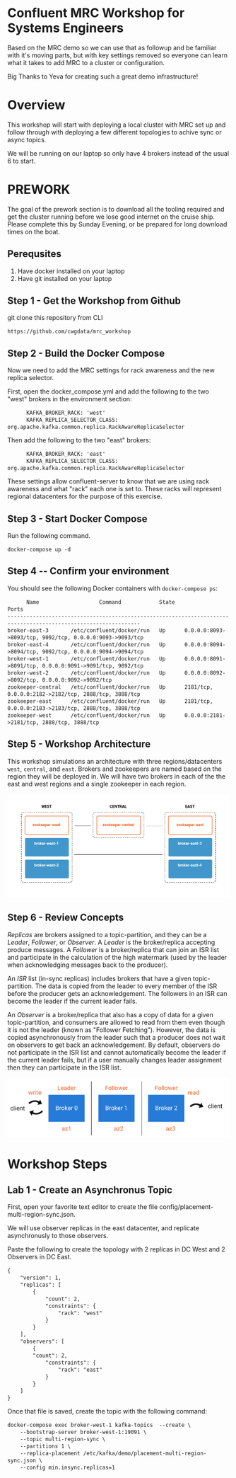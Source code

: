# Confluent MRC Workshop for Systems Engineers

Based on the MRC demo so we can use that as followup and be familiar with it's moving parts, but with key settings removed so everyone can learn what it takes to add MRC to a cluster or configuration.

Big Thanks to Yeva for creating such a great demo infrastructure!

# Overview

This workshop will start with deploying a local cluster with MRC set up and follow through with deploying a few different topologies to achive sync or async topics.

We will be running on our laptop so only have 4 brokers instead of the usual 6 to start.



# PREWORK

The goal of the prework section is to download all the tooling required and get the cluster running before we lose good internet on the cruise ship. Please complete this by Sunday Evening, or be prepared for long download times on the boat.

## Perequsites

1) Have docker installed on your laptop
2) Have git installed on your laptop

## Step 1 - Get the Workshop from Github

git clone this repository from CLI

```
https://github.com/cwgdata/mrc_workshop
```

## Step 2 - Build the Docker Compose

Now we need to add the MRC settings for rack awareness and the new replica selector.

First, open the docker_compose.yml and add the following to the two "west" brokers in the environment section:

```
      KAFKA_BROKER_RACK: 'west'
      KAFKA_REPLICA_SELECTOR_CLASS: org.apache.kafka.common.replica.RackAwareReplicaSelector
```

Then add the following to the two "east" brokers:

```
      KAFKA_BROKER_RACK: 'east'
      KAFKA_REPLICA_SELECTOR_CLASS: org.apache.kafka.common.replica.RackAwareReplicaSelector
```

These settings allow confluent-server to know that we are using rack awareness and what "rack" each one is set to. These racks will represent regional datacenters for the purpose of this exercise.


## Step 3 - Start Docker Compose

Run the following command.

```
docker-compose up -d
```

## Step 4 -- Confirm  your environment

You should see the following Docker containers with `docker-compose ps`:

```
      Name                   Command            State                            Ports                          
----------------------------------------------------------------------------------------------------------------
broker-east-3       /etc/confluent/docker/run   Up      0.0.0.0:8093->8093/tcp, 9092/tcp, 0.0.0.0:9093->9093/tcp
broker-east-4       /etc/confluent/docker/run   Up      0.0.0.0:8094->8094/tcp, 9092/tcp, 0.0.0.0:9094->9094/tcp
broker-west-1       /etc/confluent/docker/run   Up      0.0.0.0:8091->8091/tcp, 0.0.0.0:9091->9091/tcp, 9092/tcp
broker-west-2       /etc/confluent/docker/run   Up      0.0.0.0:8092->8092/tcp, 0.0.0.0:9092->9092/tcp          
zookeeper-central   /etc/confluent/docker/run   Up      2181/tcp, 0.0.0.0:2182->2182/tcp, 2888/tcp, 3888/tcp    
zookeeper-east      /etc/confluent/docker/run   Up      2181/tcp, 0.0.0.0:2183->2183/tcp, 2888/tcp, 3888/tcp    
zookeeper-west      /etc/confluent/docker/run   Up      0.0.0.0:2181->2181/tcp, 2888/tcp, 3888/tcp 
```

## Step 5 - Workshop Architecture

This workshop simulations an architecture with three regions/datacenters `west`, `central`, and `east`. Brokers and zookeepers are named based on the region they will be deployed in. We will have two brokers in each of the the east and west regions and a single zookeeper in each region.

![image](images/multi-region-base-v2.png)


## Step 6 - Review Concepts

_Replicas_ are brokers assigned to a topic-partition, and they can be a _Leader_, _Follower_, or _Observer_.
A _Leader_ is the broker/replica accepting produce messages.
A _Follower_ is a broker/replica that can join an ISR list and participate in the calculation of the high watermark (used by the leader when acknowledging messages back to the producer).

An _ISR_ list (in-sync replicas) includes brokers that have a given topic-partition.
The data is copied from the leader to every member of the ISR before the producer gets an acknowledgement.
The followers in an ISR can become the leader if the current leader fails.

An _Observer_ is a broker/replica that also has a copy of data for a given topic-partition, and consumers are allowed to read from them even though it is not the leader (known as "Follower Fetching").
However, the data is copied asynchronously from the leader such that a producer does not wait on observers to get back an acknowledgement.
By default, observers do not participate in the ISR list and cannot automatically become the leader if the current leader fails, but if a user manually changes leader assignment then they can participate in the ISR list.

![image](images/Follower_Fetching.png)

# Workshop Steps

## Lab 1 - Create an Asynchronus Topic

First, open your favorite text editor to create the file config/placement-multi-region-sync.json.

We will use observer replicas in the east datacenter, and replicate asynchronusly to those observers.

Paste the following to create the topology with 2 replicas in DC West and 2 Observers in DC East.

```
{
    "version": 1,
    "replicas": [
        {
            "count": 2,
            "constraints": {
                "rack": "west"
            }
        }
    ],
    "observers": [
        {
        "count": 2,
            "constraints": {
                "rack": "east"
            }
        }
    ]
}
```

Once that file is saved, create the topic with the following command:

```
docker-compose exec broker-west-1 kafka-topics  --create \
	--bootstrap-server broker-west-1:19091 \
	--topic multi-region-sync \
	--partitions 1 \
	--replica-placement /etc/kafka/demo/placement-multi-region-sync.json \
	--config min.insync.replicas=1
```


